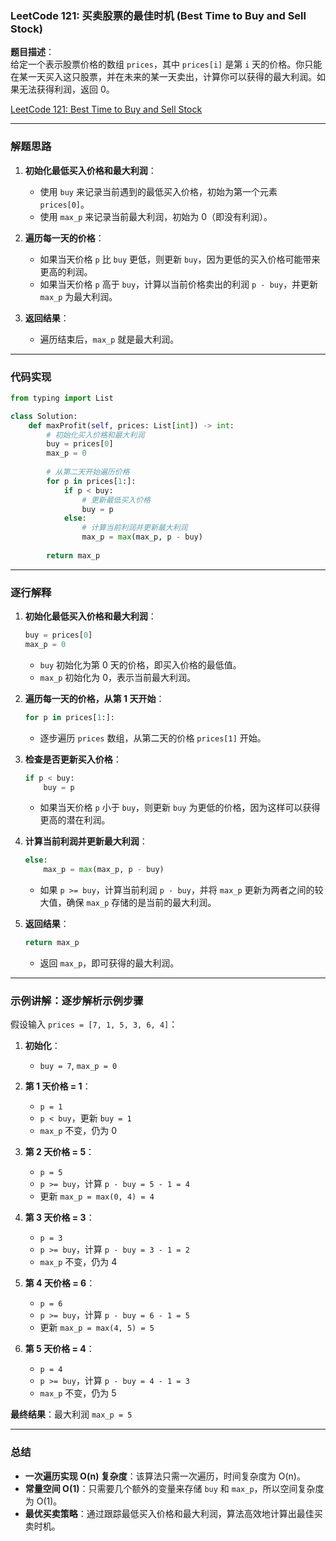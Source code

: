 ### LeetCode 121: 买卖股票的最佳时机 (Best Time to Buy and Sell Stock)

**题目描述**：  
给定一个表示股票价格的数组 `prices`，其中 `prices[i]` 是第 `i` 天的价格。你只能在某一天买入这只股票，并在未来的某一天卖出，计算你可以获得的最大利润。如果无法获得利润，返回 0。

[LeetCode 121: Best Time to Buy and Sell Stock](https://leetcode.com/problems/best-time-to-buy-and-sell-stock/)

---

### 解题思路

1. **初始化最低买入价格和最大利润**：  
   - 使用 `buy` 来记录当前遇到的最低买入价格，初始为第一个元素 `prices[0]`。
   - 使用 `max_p` 来记录当前最大利润，初始为 0（即没有利润）。

2. **遍历每一天的价格**：  
   - 如果当天价格 `p` 比 `buy` 更低，则更新 `buy`，因为更低的买入价格可能带来更高的利润。
   - 如果当天价格 `p` 高于 `buy`，计算以当前价格卖出的利润 `p - buy`，并更新 `max_p` 为最大利润。

3. **返回结果**：  
   - 遍历结束后，`max_p` 就是最大利润。

---

### 代码实现

```python
from typing import List

class Solution:
    def maxProfit(self, prices: List[int]) -> int:
        # 初始化买入价格和最大利润
        buy = prices[0]
        max_p = 0
        
        # 从第二天开始遍历价格
        for p in prices[1:]:
            if p < buy:
                # 更新最低买入价格
                buy = p
            else:
                # 计算当前利润并更新最大利润
                max_p = max(max_p, p - buy)
        
        return max_p
```

---

### 逐行解释

1. **初始化最低买入价格和最大利润**：
   ```python
   buy = prices[0]
   max_p = 0
   ```
   - `buy` 初始化为第 0 天的价格，即买入价格的最低值。
   - `max_p` 初始化为 0，表示当前最大利润。

2. **遍历每一天的价格，从第 1 天开始**：
   ```python
   for p in prices[1:]:
   ```
   - 逐步遍历 `prices` 数组，从第二天的价格 `prices[1]` 开始。

3. **检查是否更新买入价格**：
   ```python
   if p < buy:
       buy = p
   ```
   - 如果当天价格 `p` 小于 `buy`，则更新 `buy` 为更低的价格，因为这样可以获得更高的潜在利润。

4. **计算当前利润并更新最大利润**：
   ```python
   else:
       max_p = max(max_p, p - buy)
   ```
   - 如果 `p >= buy`，计算当前利润 `p - buy`，并将 `max_p` 更新为两者之间的较大值，确保 `max_p` 存储的是当前的最大利润。

5. **返回结果**：
   ```python
   return max_p
   ```
   - 返回 `max_p`，即可获得的最大利润。

---

### 示例讲解：逐步解析示例步骤

假设输入 `prices = [7, 1, 5, 3, 6, 4]`：

1. **初始化**：
   - `buy = 7`, `max_p = 0`

2. **第 1 天价格 = 1**：
   - `p = 1`
   - `p < buy`，更新 `buy = 1`
   - `max_p` 不变，仍为 0

3. **第 2 天价格 = 5**：
   - `p = 5`
   - `p >= buy`，计算 `p - buy = 5 - 1 = 4`
   - 更新 `max_p = max(0, 4) = 4`

4. **第 3 天价格 = 3**：
   - `p = 3`
   - `p >= buy`，计算 `p - buy = 3 - 1 = 2`
   - `max_p` 不变，仍为 4

5. **第 4 天价格 = 6**：
   - `p = 6`
   - `p >= buy`，计算 `p - buy = 6 - 1 = 5`
   - 更新 `max_p = max(4, 5) = 5`

6. **第 5 天价格 = 4**：
   - `p = 4`
   - `p >= buy`，计算 `p - buy = 4 - 1 = 3`
   - `max_p` 不变，仍为 5

**最终结果**：最大利润 `max_p = 5`

---

### 总结

- **一次遍历实现 O(n) 复杂度**：该算法只需一次遍历，时间复杂度为 O(n)。
- **常量空间 O(1)**：只需要几个额外的变量来存储 `buy` 和 `max_p`，所以空间复杂度为 O(1)。
- **最优买卖策略**：通过跟踪最低买入价格和最大利润，算法高效地计算出最佳买卖时机。
